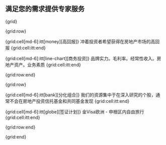 ## 满足您的需求提供专家服务

{grid}

{grid:row}

{grid:cell[md-6]:itt[money][高回报]}
冲着投资者希望获得在房地产市场的高回报
{grid:cell:itt:end}

{grid:cell[md-6]:itt[line-chart][商务投资]}
品牌实力。毛利率。经常性收入。房地产资产。业务素质
{grid:cell:itt:end}

{grid:row:end}


{grid:row}

{grid:cell[md-6]:itt[bank][分化组合]}
我们的资源集中于在深入研究的个股，通常不会在房地产投资信托基金和共同基金发现
{grid:cell:itt:end}
    
{grid:cell[md-6]:itt[globe][签证计划]}
金Visa欧洲 - 申根区内自由旅行
{grid:cell:itt:end}

{grid:row:end}

{grid:end}
